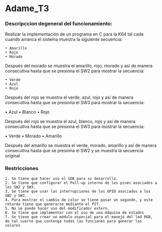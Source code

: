 # Adame_T3
### Descripccion degeneral del funcionamiento: ###
Realizar la implementación de un programa en C para la K64 tal cada cuando
arranca el sistema muestra la siguiente secuencia:

    • Amarillo
    • Rojo
    • Morado

Después del morado se muestra el amarillo, rojo, morado y así de manera
consecutiva hasta que se presiona el SW2 para mostrar la secuencia:

    • Verde
    • Azul
    • Rojo

Después del rojo se muestra el verde, azul, rojo y así de manera consecutiva
hasta que se presiona el SW3 para mostrar la secuencia:

  • Azul
  • Blanco
  • Rojo

Después del rojo se muestra el azul, blanco, rojo y así de manera consecutiva
hasta que se presiona el SW3 para mostrar la secuencia:

  • Verde
  • Morado
  • Amarillo

Después del amarillo se muestra el verde, morado, amarillo y así de manera
consecutiva hasta que se presiona el SW2 y se muestra la secuencia original

### Restricciones ###
    1. Se tiene que hacer uso el SDK para su desarrollo.
    2. Se tiene que configurar el Pull-up interno de los pines asociados a los SW2 y SW3.
    3. Se tiene que usar las interrupciones de los GPIO asociados a los SW2 y SW3. 
    4. Para mostrar el cambio de color se tiene pasar un segundo, y este retardo tiene que generarse mediante el PIT.
    5. No se puede hacer uso del modificador extern.
    6. Se tiene que implementar con el uso de una máquina de estados
    7. Se tiene que crear un módulo especial para el manejo del led RGB, de tal suerte que contenga todas las funciones para generar los colores
